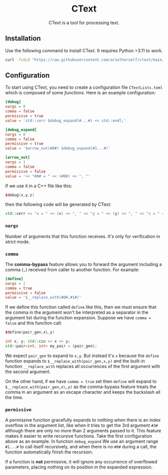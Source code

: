 <h1 align="center">CText</h1>

<p align="center">CText is a tool for processing text.</p>

## Installation

Use the following command to install CText. It requires Python >3.11 to work.

```bash
curl -fsSLO "https://raw.githubusercontent.com/arielherself/ctext/main/ctext" && chmod +x ctext && sudo mv ctext /usr/local/bin
```

## Configuration

To start using CText, you need to create a configuration file `CTextLists.toml` which is composed of some *functions*. Here is an example configuration:

```toml
[debug]
nargs = 0
comma = false
permissive = true
value = 'std::cerr $debug_expand(#...#) << std::endl;'

[debug_expand]
nargs = 0
comma = false
permissive = true
value = '$arrow_out(#0#) $debug_expand(#1...#)'

[arrow_out]
nargs = 1
comma = false
permissive = false
value = '<< "#0# = " << (#0#) << ", "'
```

If we use it in a C++ file like this:

```cpp
$debug(x,y,z)
```

then the following code will be generated by CText:

```cpp
std::cerr << "x = " << (x) << ", " << "y = " << (y) << ", " << "z = " << (z) << ", "  << std::endl;
```

### `nargs`

Number of arguments that this function receives. It's only for verification in strict mode.

### `comma`

The **comma-bypass** feature allows you to forward the argument including a comma (`,`) received from caller to another function. For example:

```toml
[define]
nargs = 2
comma = true
permissive = false
value = '$__replace_with(#0#,#1#)'
```

If we define this function called `define` like this, then we must ensure that the comma in the argument won't be interpreted as a separator in the argument list during the function expansion.
Suppose we have `comma = false` and this function call:

```cpp
$define(pair_gen,x\,y)

int x, y; std::cin >> x >> y;
std::pair<int, int> my_pair = {pair_gen};
```

We expect `pair_gen` to expand to `x,y`. But instead it's `x` because the `define` function expands to `$__replace_with(pair_gen,x,y)` and the built-in function `__replace_with` replaces all occurrences of the first argument with the second argument.

On the other hand, if we have `comma = true` set then `define` will expand to `$__replace_with(pair_gen,x\,y)` as the comma-bypass feature treats the comma in an argument as an escape character and keeps the backslash all the time.

### `permissive`

A permissive function gracefully expands to nothing when there is an index overflow in the argument list, like when it tries to get the 3rd argument `#3#` although there are only no more than 2 arguments passed to it.
This feature makes it easier to write recursive functions. Take the first configuration above as an example.
In function `debug_expand` We use an argument range `#1...#` to call itself recursively, and when there is no `#0#` during a call, the function automatically finish the recursion.

If a function is **not** permissive, it will ignore any occurrence of overflowed parameters, placing nothing on its position in the expanded expression.
